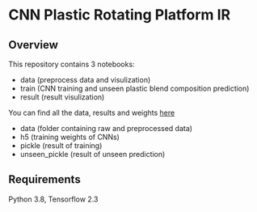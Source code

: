 # CNN Plastic Rotating Platform IR

## Overview
This repository contains 3 notebooks: 
- data (preprocess data and visulization)
- train (CNN training and unseen plastic blend composition prediction)
- result (result visulization)

You can find all the data, results and weights [here](https://drive.google.com/drive/folders/12weaMLGIwFKFGAOsPZI3p7HkYt67dsYs?usp=sharing)
- data (folder containing raw and preprocessed data)
- h5 (training weights of CNNs)
- pickle (result of training)
- unseen_pickle (result of unseen prediction)

## Requirements
Python 3.8, Tensorflow 2.3
